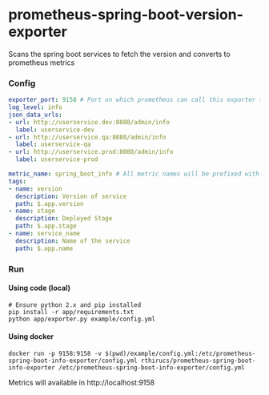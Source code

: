 # prometheus-spring-boot-version-exporter

Scans the spring boot services to fetch the version and converts to prometheus metrics 


### Config

```yml
exporter_port: 9158 # Port on which prometheus can call this exporter to get metrics
log_level: info
json_data_urls:
- url: http://userservice.dev:8080/admin/info
  label: userservice-dev
- url: http://userservice.qa:8080/admin/info
  label: userservice-qa
- url: http://userservice.prod:8080/admin/info
  label: userservice-prod

metric_name: spring_boot_info # All metric names will be prefixed with this value
tags:
- name: version
  description: Version of service
  path: $.app.version
- name: stage
  description: Deployed Stage 
  path: $.app.stage
- name: service_name
  description: Name of the service
  path: $.app.name
```


### Run

#### Using code (local)

```
# Ensure python 2.x and pip installed
pip install -r app/requirements.txt
python app/exporter.py example/config.yml
```

#### Using docker

```
docker run -p 9158:9158 -v $(pwd)/example/config.yml:/etc/prometheus-spring-boot-info-exporter/config.yml rthirucs/prometheus-spring-boot-info-exporter /etc/prometheus-spring-boot-info-exporter/config.yml
```
Metrics will available in http://localhost:9158


